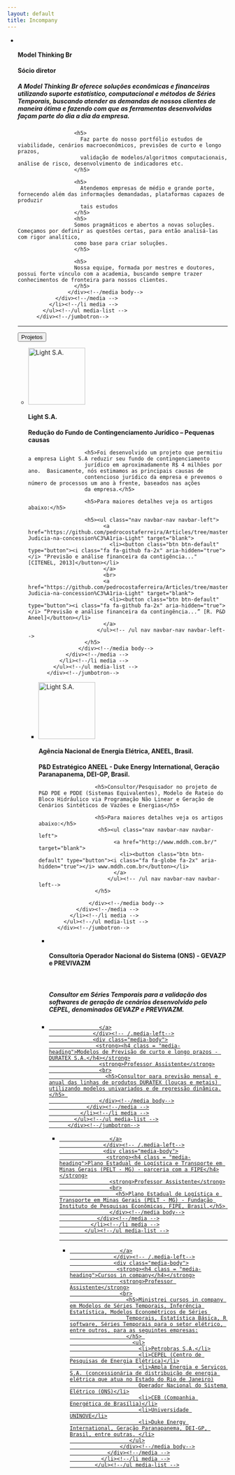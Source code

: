 ```yaml
---
layout: default
title: Incompany
---
```


<!-- light -->


<div class="jumbotron">
            <ul class="media-list">
              <li class="media">
                <div class="media">
                  <div class="media-left">
                    <a href="#">
                      <img src="images/logo.png"  class="media-object" alt="">
                    </a>
                  </div><!-- /.media-left-->
                  <div class="media-body">
                    <strong><h4 class = "media-heading">Model Thinking Br</h4></strong>
                    <strong>Sócio diretor</strong>
                    <br>
                      <h5>
                         A Model Thinking Br oferece soluções econômicas e financeiras utilizando suporte estatístico, computacional e métodos de Séries
                         Temporais, buscando atender as demandas de nossos clientes de maneira ótima e fazendo com que as ferramentas desenvolvidas façam 
                         parte do dia a dia da empresa.
                      </h5>
                      
                      <h5>
                        Faz parte do nosso portfólio estudos de viabilidade, cenários macroeconômicos, previsões de curto e longo prazos, 
                        validação de modelos/algoritmos computacionais, análise de risco, desenvolvimento de indicadores etc.
                      </h5>
                      
                      <h5>
                        Atendemos empresas de médio e grande porte, fornecendo além das informações demandadas, plataformas capazes de produzir 
                        tais estudos
                      </h5>
                      <h5>
                      Somos pragmáticos e abertos a novas soluções. Começamos por definir as questões certas, para então analisá-las com rigor analítico, 
                      como base para criar soluções.
                      </h5>
                      
                      <h5>
                      Nossa equipe, formada por mestres e doutores, possui forte vínculo com a academia, buscando sempre trazer conhecimentos de fronteira para nossos clientes.
                      </h5>
                    </div><!--/media body-->
                </div><!--/media -->
              </li><!--/li media -->
            </ul><!--/ul media-list -->
          </div><!--/jumbotron-->

<hr> 
 
 <button type="button" class="btn btn-default btn-xs">Projetos</button>


<div class="jumbotron">
            <ul class="media-list">
              <li class="media">
                <div class="media">
                  <div class="media-left">
                    <a href="#">
                      <img src="/images/Light.png" width="130px" class="media-object" alt="Light S.A.">
                    </a>
                  </div><!-- /.media-left-->
                  <div class="media-body">
                    <h4 class = "media-heading">Light S.A.</h4>
                    <strong>Redução do Fundo de Contingenciamento Jurídico – Pequenas causas</strong>
                    <br>
                      
                      <h5>Foi desenvolvido um projeto que permitiu a empresa Light S.A reduzir seu fundo de contingenciamento 
                      jurídico em aproximadamente R$ 4 milhões por ano.  Basicamente, nós estimamos as principais causas de
                      contencioso jurídico da empresa e prevemos o número de processos um ano à frente, baseados nas ações
                      da empresa.</h5> 
                      
                      <h5>Para maiores detalhes veja os artigos abaixo:</h5>
                      
                      <h5><ul class="nav navbar-nav navbar-left">
                            <a href="https://github.com/pedrocostaferreira/Articles/tree/master/Conting%C3%AAncia-Judicia-na-concession%C3%A1ria-Light" target="blank">
                              <li><button class="btn btn-default" type="button"><i class="fa fa-github fa-2x" aria-hidden="true"></i> "Previsão e análise financeira da contigência..." [CITENEL, 2013]</button></li>
                            </a>
                            <br>
                            <a href="https://github.com/pedrocostaferreira/Articles/tree/master/Conting%C3%AAncia-Judicia-na-concession%C3%A1ria-Light" target="blank">
                              <li><button class="btn btn-default" type="button"><i class="fa fa-github fa-2x" aria-hidden="true"></i> “Previsão e análise financeira da contingência...” [R. P&D Aneel]</button></li>
                            </a>
                          </ul><!-- /ul nav navbar-nav navbar-left-->
                      </h5>
                    </div><!--/media body-->
                </div><!--/media -->
              </li><!--/li media -->
            </ul><!--/ul media-list -->
          </div><!--/jumbotron-->
          
          
<div class="jumbotron">
            <ul class="media-list">
              <li class="media">
                <div class="media">
                  <div class="media-left">
                    <a href="#">
                      <img src="/images/aneel.png" width="130px" class="media-object" alt="Light S.A.">
                    </a>
                  </div><!-- /.media-left-->
                  <div class="media-body">
                    <h4 class = "media-heading">Agência Nacional de Energia Elétrica, ANEEL, Brasil.</h4>
                    <strong>P&D Estratégico ANEEL - Duke Energy International, Geração Paranapanema, DEI-GP, Brasil.</strong>
                    <br>
                      
                      <h5>Consultor/Pesquisador no projeto de P&D PDE e PDDE (Sistemas Equivalentes), Modelo de Rateio do Bloco Hidráulico via Programação Não Linear e Geração de Cenários Sintéticos de Vazões e Energias</h5> 
                      
                      <h5>Para maiores detalhes veja os artigos abaixo:</h5>
                       <h5><ul class="nav navbar-nav navbar-left">
                            <a href="http://www.mddh.com.br/" target="blank">
                              <li><button class="btn btn-default" type="button"><i class="fa fa-globe fa-2x" aria-hidden="true"></i> www.mddh.com.br</button></li>
                            </a>
                          </ul><!-- /ul nav navbar-nav navbar-left-->
                      </h5>
                      
                    </div><!--/media body-->
                </div><!--/media -->
              </li><!--/li media -->
            </ul><!--/ul media-list -->
          </div><!--/jumbotron-->


<div class="jumbotron">
            <ul class="media-list">
              <li class="media">
                <div class="media">
                  <div class="media-left">
                    <a href="#">
                      <img src="" class="media-object" >
                    </a>
                  </div><!-- /.media-left-->
                  <div class="media-body">
                    <strong><h4 class = "media-heading">Consultoria Operador Nacional do Sistema (ONS) - GEVAZP e PREVIVAZM</h4></strong>
                    <strong></strong>
                    <br>
                      <h5>
                        Consultor em Séries Temporais para a validação dos softwares de geração de cenários desenvolvido pelo CEPEL, denominados GEVAZP e PREVIVAZM.
                      </h5>
                    </div><!--/media body-->
                </div><!--/media -->
              </li><!--/li media -->
            </ul><!--/ul media-list -->
          </div><!--/jumbotron-->
          


<div class="jumbotron">
            <ul class="media-list">
              <li class="media">
                <div class="media">
                  <div class="media-left">
                    <a href="#">
                      
                    </a>
                  </div><!-- /.media-left-->
                  <div class="media-body">
                   <strong><h4 class = "media-heading">Modelos de Previsão de curto e longo prazos - DURATEX S.A.</h4></strong>
                    <strong>Professor Assistente</strong>
                    <br>
                      <h5>Consultor para previsão mensal e anual das linhas de produtos DURATEX (louças e metais) utilizando modelos univariados e de regressão dinâmica.</h5> 
                    </div><!--/media body-->
                </div><!--/media -->
              </li><!--/li media -->
            </ul><!--/ul media-list -->
          </div><!--/jumbotron-->
          



<div class="jumbotron">
            <ul class="media-list">
              <li class="media">
                <div class="media">
                  <div class="media-left">
                    <a href="#">
                      
                    </a>
                  </div><!-- /.media-left-->
                  <div class="media-body">
                   <strong><h4 class = "media-heading">Plano Estadual de Logística e Transporte em Minas Gerais (PELT - MG) - parceria com a FIPE</h4></strong>
                    <strong>Professor Assistente</strong>
                    <br>
                      <h5>Plano Estadual de Logística e Transporte em Minas Gerais (PELT - MG) - Fundação Instituto de Pesquisas Econômicas, FIPE, Brasil.</h5> 
                    </div><!--/media body-->
                </div><!--/media -->
              </li><!--/li media -->
            </ul><!--/ul media-list -->
</div><!--/jumbotron-->


<hr>




<div class="jumbotron">
            <ul class="media-list">
              <li class="media">
                <div class="media">
                  <div class="media-left">
                    <a href="#">
                      
                    </a>
                  </div><!-- /.media-left-->
                  <div class="media-body">
                   <strong><h4 class = "media-heading">Cursos in company</h4></strong>
                    <strong>Professor Assistente</strong>
                    <br>
                      <h5>Ministrei cursos in company em Modelos de Séries Temporais, Inferência Estatística, Modelos Econométricos de Séries 
                      Temporais, Estatística Básica, R software, Séries Temporais para o setor elétrico, entre outros, para as seguintes empresas:
                      </h5> 
                        <ul>
                          <li>Petrobras S.A.</li>
                          <li>CEPEL (Centro de Pesquisas de Energia Elétrica)</li>
                          <li>Ampla Energia e Serviços S.A. (concessionária de distribuição de energia elétrica que atua no Estado do Rio de Janeiro)
                          Operador Nacional do Sistema Elétrico (ONS)</li>
                          <li>CEB (Companhia Energética de Brasília)</li>
                          <li>Universidade UNINOVE</li>
                          <li>Duke Energy International, Geração Paranapanema, DEI-GP, Brasil, entre outras. </li>
                       </ul>
                    </div><!--/media body-->
                </div><!--/media -->
              </li><!--/li media -->
            </ul><!--/ul media-list -->
</div><!--/jumbotron-->